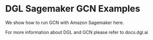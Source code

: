# DGL Sagemaker GCN Examples
We show how to run GCN with Amazon Sagemaker here.

For more information about DGL and GCN please refer to docs.dgl.ai
